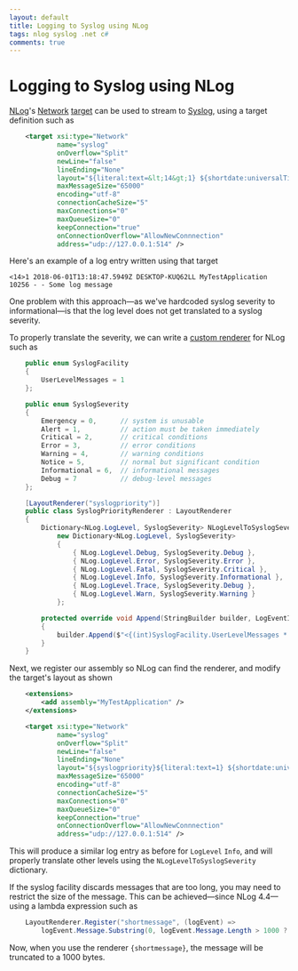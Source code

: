 ```yaml
---
layout: default
title: Logging to Syslog using NLog
tags: nlog syslog .net c#
comments: true
---
```

# Logging to Syslog using NLog

[NLog](https://github.com/NLog/NLog)'s [Network]() [target](https://github.com/NLog/NLog/wiki/Targets) can be used to stream to [Syslog](https://tools.ietf.org/html/rfc5424), using a target definition such as

```xml
    <target xsi:type="Network"
            name="syslog"
            onOverflow="Split"
            newLine="false"
            lineEnding="None"
            layout="${literal:text=&lt;14&gt;1} ${shortdate:universalTime=true}T${time:universalTime=true}Z ${machinename} ${processname} ${processid} ${literal:text=-} ${literal:text=-} [${level:uppercase=true}] ${message}"
            maxMessageSize="65000"
            encoding="utf-8"
            connectionCacheSize="5"
            maxConnections="0"
            maxQueueSize="0"
            keepConnection="true"
            onConnectionOverflow="AllowNewConnnection"
            address="udp://127.0.0.1:514" />
```

Here's an example of a log entry written using that target

```text
<14>1 2018-06-01T13:18:47.5949Z DESKTOP-KUQ62LL MyTestApplication 10256 - - Some log message
```

One problem with this approach&mdash;as we've hardcoded syslog severity to informational&mdash;is that the log level does not get translated to a syslog severity.

To properly translate the severity, we can write a [custom renderer](https://github.com/NLog/NLog/wiki/How-to-write-a-custom-layout-renderer) for NLog such as

```csharp
    public enum SyslogFacility
    {
        UserLevelMessages = 1
    };

    public enum SyslogSeverity
    {
        Emergency = 0,      // system is unusable
        Alert = 1,          // action must be taken immediately
        Critical = 2,       // critical conditions
        Error = 3,          // error conditions
        Warning = 4,        // warning conditions
        Notice = 5,         // normal but significant condition
        Informational = 6,  // informational messages
        Debug = 7           // debug-level messages
    };

    [LayoutRenderer("syslogpriority")]
    public class SyslogPriorityRenderer : LayoutRenderer
    {
        Dictionary<NLog.LogLevel, SyslogSeverity> NLogLevelToSyslogSeverity =
            new Dictionary<NLog.LogLevel, SyslogSeverity>
            {
                { NLog.LogLevel.Debug, SyslogSeverity.Debug },
                { NLog.LogLevel.Error, SyslogSeverity.Error },
                { NLog.LogLevel.Fatal, SyslogSeverity.Critical },
                { NLog.LogLevel.Info, SyslogSeverity.Informational },
                { NLog.LogLevel.Trace, SyslogSeverity.Debug },
                { NLog.LogLevel.Warn, SyslogSeverity.Warning }
            };

        protected override void Append(StringBuilder builder, LogEventInfo logEvent)
        {
            builder.Append($"<{(int)SyslogFacility.UserLevelMessages * 8 + NLogLevelToSyslogSeverity[logEvent.Level]}>");
        }
    }
```

Next, we register our assembly so NLog can find the renderer, and modify the target's layout as shown

```xml
    <extensions>
        <add assembly="MyTestApplication" />
    </extensions>

    <target xsi:type="Network"
            name="syslog"
            onOverflow="Split"
            newLine="false"
            lineEnding="None"
            layout="${syslogpriority}${literal:text=1} ${shortdate:universalTime=true}T${time:universalTime=true}Z ${machinename} ${processname} ${processid} ${literal:text=-} ${literal:text=-} ${message}"
            maxMessageSize="65000"
            encoding="utf-8"
            connectionCacheSize="5"
            maxConnections="0"
            maxQueueSize="0"
            keepConnection="true"
            onConnectionOverflow="AllowNewConnnection"
            address="udp://127.0.0.1:514" />
```

This will produce a similar log entry as before for `LogLevel` `Info`, and will properly translate other levels using the `NLogLevelToSyslogSeverity` dictionary.

If the syslog facility discards messages that are too long, you may need to restrict the size of the message. This can be achieved&mdash;since NLog 4.4&mdash;using a lambda expression such as

```c#
    LayoutRenderer.Register("shortmessage", (logEvent) =>
        logEvent.Message.Substring(0, logEvent.Message.Length > 1000 ? 1000 : logEvent.Message.Length));
```

Now, when you use the renderer `{shortmessage}`, the message will be truncated to a 1000 bytes.
